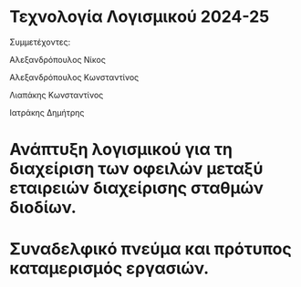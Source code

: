 # Τεχνολογία Λογισμικού 2024-25

Συμμετέχοντες:

Αλεξανδρόπουλος Νίκος

Αλεξανδρόπουλος Κωνσταντίνος

Λιαπάκης Κωνσταντίνος

Ιατράκης Δημήτρης


# Ανάπτυξη λογισμικού για τη διαχείριση των οφειλών μεταξύ εταιρειών διαχείρισης σταθμών διοδίων.

# Συναδελφικό πνεύμα και πρότυπος καταμερισμός εργασιών.
